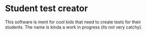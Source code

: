 # Student test creator
This software is ment for cool kids that need to create tests for their students.
The name is kinda a work in progress (its not very catchy).